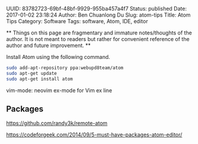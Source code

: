 UUID: 83782723-69bf-48bf-9929-955ba457a4f7
Status: published
Date: 2017-01-02 23:18:24
Author: Ben Chuanlong Du
Slug: atom-tips
Title: Atom Tips
Category: Software
Tags: software, Atom, IDE, editor

**
Things on this page are
fragmentary and immature notes/thoughts of the author.
It is not meant to readers
but rather for convenient reference of the author and future improvement.
**

Install Atom using the following command.
```bash
sudo add-apt-repository ppa:webupd8team/atom 
sudo apt-get update 
sudo apt-get install atom
```

vim-mode: neovim 
ex-mode for Vim ex line

## Packages
https://github.com/randy3k/remote-atom

https://codeforgeek.com/2014/09/5-must-have-packages-atom-editor/
